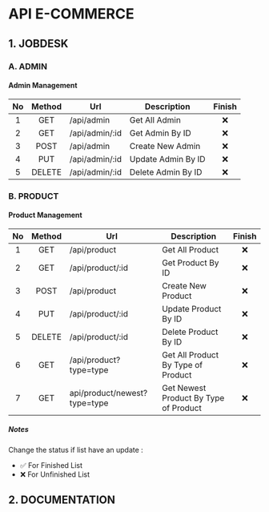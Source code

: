 # API E-COMMERCE

## 1. JOBDESK
### A. ADMIN
#### Admin Management
No|Method|Url|Description|Finish
:-:|:------:|---|-----------|:----:
1|GET|/api/admin|Get All Admin|❌
2|GET|/api/admin/:id|Get Admin By ID|❌
3|POST|/api/admin|Create New Admin|❌
4|PUT|/api/admin/:id|Update Admin By ID|❌
5|DELETE|/api/admin/:id|Delete Admin By ID|❌

### B. PRODUCT
#### Product Management
No|Method|Url|Description|Finish
:-:|:----:|---|-----------|:----:
1|GET|/api/product|Get All Product|❌
2|GET|/api/product/:id|Get Product By ID|❌
3|POST|/api/product|Create New Product|❌
4|PUT|/api/product/:id|Update Product By ID|❌
5|DELETE|/api/product/:id|Delete Product By ID|❌
6|GET|/api/product?type=type|Get All Product By Type of Product|❌
7|GET|api/product/newest?type=type|Get Newest Product By Type of Product|❌


##### Notes
Change the status if list have an update :
- ✅ For Finished List
- ❌ For Unfinished List

## 2. DOCUMENTATION